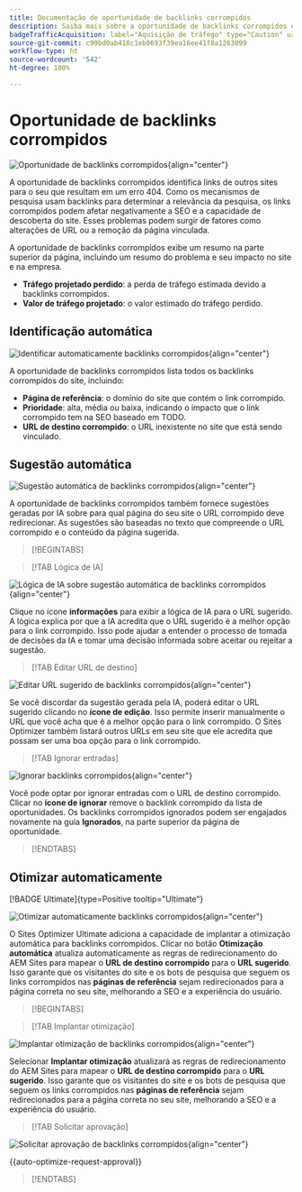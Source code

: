 ```yaml
---
title: Documentação de oportunidade de backlinks corrompidos
description: Saiba mais sobre a oportunidade de backlinks corrompidos e como usá-la para melhorar a aquisição de tráfego.
badgeTrafficAcquisition: label="Aquisição de tráfego" type="Caution" url="../../opportunity-types/traffic-acquisition.md" tooltip="Aquisição de tráfego"
source-git-commit: c99bd0ab418c1eb0693f39ea16ee41f8a1263099
workflow-type: ht
source-wordcount: '542'
ht-degree: 100%

---
```



# Oportunidade de backlinks corrompidos

![Oportunidade de backlinks corrompidos](./assets/broken-backlinks/hero.png){align="center"}

A oportunidade de backlinks corrompidos identifica links de outros sites para o seu que resultam em um erro 404. Como os mecanismos de pesquisa usam backlinks para determinar a relevância da pesquisa, os links corrompidos podem afetar negativamente a SEO e a capacidade de descoberta do site. Esses problemas podem surgir de fatores como alterações de URL ou a remoção da página vinculada.

A oportunidade de backlinks corrompidos exibe um resumo na parte superior da página, incluindo um resumo do problema e seu impacto no site e na empresa.

* **Tráfego projetado perdido**: a perda de tráfego estimada devido a backlinks corrompidos.
* **Valor de tráfego projetado**: o valor estimado do tráfego perdido.

## Identificação automática

![Identificar automaticamente backlinks corrompidos](./assets/broken-backlinks/auto-identify.png){align="center"}

A oportunidade de backlinks corrompidos lista todos os backlinks corrompidos do site, incluindo:

* **Página de referência**: o domínio do site que contém o link corrompido.
* **Prioridade**: alta, média ou baixa, indicando o impacto que o link corrompido tem na SEO baseado em TODO.
* **URL de destino corrompido**: o URL inexistente no site que está sendo vinculado.

## Sugestão automática

![Sugestão automática de backlinks corrompidos](./assets/broken-backlinks/auto-suggest.png){align="center"}

A oportunidade de backlinks corrompidos também fornece sugestões geradas por IA sobre para qual página do seu site o URL corrompido deve redirecionar. As sugestões são baseadas no texto que compreende o URL corrompido e o conteúdo da página sugerida.


>[!BEGINTABS]

>[!TAB Lógica de IA]

![Lógica de IA sobre sugestão automática de backlinks corrompidos](./assets/broken-backlinks/auto-suggest-ai-rationale.png){align="center"}

Clique no ícone **informações** para exibir a lógica de IA para o URL sugerido. A lógica explica por que a IA acredita que o URL sugerido é a melhor opção para o link corrompido. Isso pode ajudar a entender o processo de tomada de decisões da IA e tomar uma decisão informada sobre aceitar ou rejeitar a sugestão.

>[!TAB Editar URL de destino]

![Editar URL sugerido de backlinks corrompidos](./assets/broken-backlinks/edit-target-url.png){align="center"}

Se você discordar da sugestão gerada pela IA, poderá editar o URL sugerido clicando no **ícone de edição**. Isso permite inserir manualmente o URL que você acha que é a melhor opção para o link corrompido. O Sites Optimizer também listará outros URLs em seu site que ele acredita que possam ser uma boa opção para o link corrompido.

>[!TAB Ignorar entradas]

![Ignorar backlinks corrompidos](./assets/broken-backlinks/ignore.png){align="center"}

Você pode optar por ignorar entradas com o URL de destino corrompido. Clicar no **ícone de ignorar** remove o backlink corrompido da lista de oportunidades. Os backlinks corrompidos ignorados podem ser engajados novamente na guia **Ignorados**, na parte superior da página de oportunidade.

>[!ENDTABS]

## Otimizar automaticamente

[!BADGE Ultimate]{type=Positive tooltip="Ultimate"}

![Otimizar automaticamente backlinks corrompidos](./assets/broken-backlinks/auto-optimize.png){align="center"}

O Sites Optimizer Ultimate adiciona a capacidade de implantar a otimização automática para backlinks corrompidos. Clicar no botão **Otimização automática** atualiza automaticamente as regras de redirecionamento do AEM Sites para mapear o **URL de destino corrompido** para o **URL sugerido**. Isso garante que os visitantes do site e os bots de pesquisa que seguem os links corrompidos nas **páginas de referência** sejam redirecionados para a página correta no seu site, melhorando a SEO e a experiência do usuário.

>[!BEGINTABS]

>[!TAB Implantar otimização]

![Implantar otimização de backlinks corrompidos](./assets/broken-backlinks/deploy-optimization.png){align="center"}

Selecionar **Implantar otimização** atualizará as regras de redirecionamento do AEM Sites para mapear o **URL de destino corrompido** para o **URL sugerido**. Isso garante que os visitantes do site e os bots de pesquisa que seguem os links corrompidos nas **páginas de referência** sejam redirecionados para a página correta no seu site, melhorando a SEO e a experiência do usuário.

>[!TAB Solicitar aprovação]

![Solicitar aprovação de backlinks corrompidos](./assets/broken-backlinks/request-approval.png){align="center"}

{{auto-optimize-request-approval}}

>[!ENDTABS]
